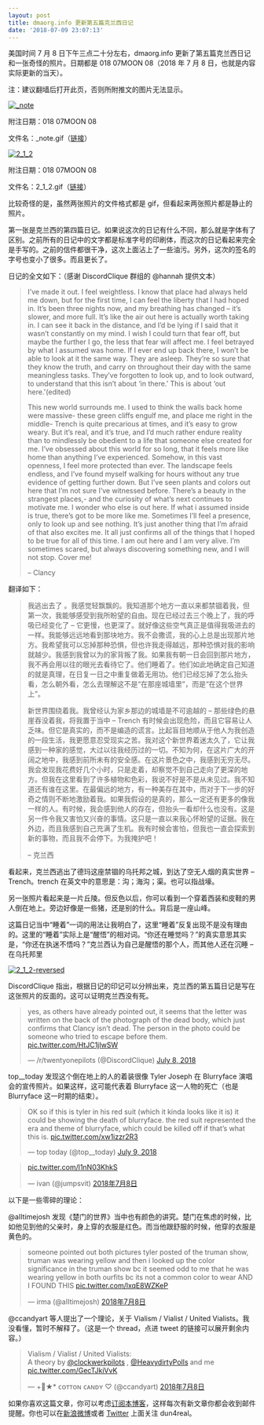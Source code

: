 ```yaml
---
layout: post
title: dmaorg.info 更新第五篇克兰西日记
date: '2018-07-09 23:07:13'
---
```



美国时间 7 月 8 日下午三点二十分左右，dmaorg.info 更新了第五篇克兰西日记和一张奇怪的照片。日期都是 018 07MOON 08（2018 年 7 月 8 日，也就是内容实际更新的当天）。

注：建议翻墙后打开此页，否则所附推文的图片无法显示。

[![_note](https://i0.wp.com/www.dun4real.org/wp-content/uploads/2018/07/note_thumb.gif?resize=567%2C438&ssl=1 "_note")](https://i0.wp.com/www.dun4real.org/wp-content/uploads/2018/07/note.gif?ssl=1)

附注日期：018 07MOON 08

文件名：_note.gif（[链接](http://dmaorg.info/found/15398642_14/img/8eba5cff5d62/_note.gif)）

[![2_1_2](https://i0.wp.com/www.dun4real.org/wp-content/uploads/2018/07/2_1_2_thumb.gif?resize=490%2C637&ssl=1 "2_1_2")](https://i1.wp.com/www.dun4real.org/wp-content/uploads/2018/07/2_1_2.gif?ssl=1)

附注日期：018 07MOON 08

文件名：2_1_2.gif（[链接](http://dmaorg.info/found/15398642_14/img/936735f7f7c0/2_1_2.gif)）

比较奇怪的是，虽然两张照片的文件格式都是 gif，但看起来两张照片都是静止的照片。

第一张是克兰西的第四篇日记。如果说这次的日记有什么不同，那么就是字体有了区别。之前所有的日记中的文字都是标准字号的印刷体，而这次的日记看起来完全是手写的。之前的信件都很干净，这次上面沾上了一些油污。另外，这次的签名的字号也变小了很多。而且更长了。

日记的全文如下：（感谢 DiscordClique 群组的 @hannah 提供文本）

> I’ve made it out. I feel weightless. I know that place had always held me down, but for the first time, I can feel the liberty that I had hoped in. It’s been three nights now, and my breathing has changed – it’s slower, and more full. It’s like the air out here is actually worth taking in. I can see it back in the distance, and I’d be lying if I said that it wasn’t constantly on my mind. I wish I could turn that fear off, but maybe the further I go, the less that fear will affect me. I feel betrayed by what I assumed was home. If I ever end up back there, I won’t be able to look at it the same way. They are asleep. They’re so sure that they know the truth, and carry on throughout their day with the same meaningless tasks. They’ve forgotten to look up, and to look outward, to understand that this isn’t about ‘in there.’ This is about ‘out here.'(edited)
> 
> This new world surrounds me. I used to think the walls back home were massive- these green cliffs engulf me, and place me right in the middle- Trench is quite precarious at times, and it’s easy to grow weary. But it’s real, and it’s true, and I’d much rather endure reality than to mindlessly be obedient to a life that someone else created for me. I’ve obsessed about this world for so long, that it feels more like home than anything I’ve experienced. Somehow, in this vast openness, I feel more protected than ever. The landscape feels endless, and I’ve found myself walking for hours without any true evidence of getting further down. But I’ve seen plants and colors out here that I’m not sure I’ve witnessed before. There’s a beauty in the strangest places,- and the curiosity of what’s next continues to motivate me. I wonder who else is out here. If what i assumed inside is true, there’s got to be more like me. Sometimes I’ll feel a presence, only to look up and see nothing. It’s just another thing that I’m afraid of that also excites me. It all just confirms all of the things that I hoped to be true for all of this time. I am out here and I am very alive. I’m sometimes scared, but always discovering something new, and I will not stop. Cover me!
> 
> – Clancy

翻译如下：

> 我逃出去了 。我感觉轻飘飘的。我知道那个地方一直以来都禁锢着我，但第一次，我能够感受到我所盼望的自由。现在已经过去三个晚上了，我的呼吸已经变化了 – 它更慢，也更深了。就好像这些空气真正是值得我吸进去的一样。我能够远远地看到那块地方。我不会撒谎，我的心上总是出现那片地方。我希望我可以忘掉那种恐惧，但也许我走得越远，那种恐惧对我的影响就越少。我感到我曾以为的家背叛了我。如果我有朝一日会回到那片地方，我不再会用以往的眼光去看待它了。他们睡着了。他们如此地确定自己知道的就是真理，在日复一日之中重复做着无用功。他们已经忘掉了怎么抬头看，怎么朝外看，怎么去理解这不是“在那座城墙里”，而是“在这个世界上”。
> 
> 新世界围绕着我。我曾经认为家乡那边的城墙是不可逾越的 – 那些绿色的悬崖吞没着我，将我置于当中 – Trench 有时候会出现危险，而且它容易让人乏味。但它是真实的，而不是编造的谎言。比起盲目地顺从于他人为我创造的一段生活，我更愿意忍受现实之苦。我对这个新世界着迷太久了，它让我感到一种家的感觉，大过以往我经历过的一切。不知为何，在这片广大的开阔之地中，我感到前所未有的安全感。在这片景色之中，我感到无穷无尽。我会发现我花费好几个小时，只是走着，却察觉不到自己走向了更深的地方。但我在这里看到了许多植物和色彩，我说不好是不是从未见过。我不知道还有谁在这里。在最偏远的地方，有一种美存在其中，而对于下一步的好奇之情则不断地激励着我。如果我假设的是真的，那么一定还有更多的像我一样的人。有时候，我会感到他人的存在，但抬头一看却什么也没有。这是另一件令我又害怕又兴奋的事情。这只是一直以来我心怀盼望的证据。我在外边，而且我感到自己充满了生机。我有时候会害怕，但我也一直会探索到新的事物，而且我不会停下。为我掩护吧！
> 
> – 克兰西

看起来，克兰西逃出了德玛这座禁锢的乌托邦之城，到达了空无人烟的真实世界 – Trench。trench 在英文中的意思是：沟；海沟；渠。也可以指战壕。

另一张照片看起来是一片丘陵。但反色以后，你可以看到一个穿着西装和皮鞋的男人倒在地上。旁边好像是一些猪，还是别的什么。背后是一座山峰。

这篇日记当中“睡着”一词的用法让我明白了，这里“睡着”反复出现不是没有理由的。这里的“睡着”实际上是“醒悟”的相对词。“你还在睡觉吗？”的真实意思其实是，“你还在执迷不悟吗？”克兰西认为自己是醒悟的那个人，而其他人还在沉睡 – 在乌托邦里

[![2_1_2-reversed](https://i2.wp.com/www.dun4real.org/wp-content/uploads/2018/07/2_1_2-reversed_thumb.gif?resize=492%2C641&ssl=1 "2_1_2-reversed")](https://i1.wp.com/www.dun4real.org/wp-content/uploads/2018/07/2_1_2-reversed.gif?ssl=1)

DiscordClique 指出，根据日记的印记可以分辨出来，克兰西的第五篇日记是写在这张照片的反面的。这可以证明克兰西没有死。

> yes, as others have already pointed out, it seems that the letter was written on the back of the photograph of the dead body, which just confirms that Clancy isn’t dead. The person in the photo could be someone who tried to escape before them. [pic.twitter.com/HtJC1jIwSW](https://t.co/HtJC1jIwSW)
> 
> — /r/twentyonepilots (@DiscordClique) [July 8, 2018](https://twitter.com/DiscordClique/status/1016059473998344192?ref_src=twsrc%5Etfw)

<script async="" charset="utf-8" src="https://platform.twitter.com/widgets.js"></script>

<script async="" charset="utf-8" src="https://platform.twitter.com/widgets.js"></script>

top__today 发现这个倒在地上的人的着装很像 Tyler Joseph 在 Blurryface 演唱会的宣传照片。如果这样，这可能代表着 Blurryface 这一人物的死亡（也是 Blurryface 这一时期的结束）。

> OK so if this is tyler in his red suit (which it kinda looks like it is) it could be showing the death of blurryface. the red suit represented the era and theme of blurryface, which could be killed off if that’s what this is. [pic.twitter.com/xw1izzr2R3](https://t.co/xw1izzr2R3)
> 
> — top today (@top__today) [July 9, 2018](https://twitter.com/top__today/status/1016114531838386182?ref_src=twsrc%5Etfw)

<script async="" charset="utf-8" src="https://platform.twitter.com/widgets.js"></script>

> [pic.twitter.com/l1nN03KhkS](https://t.co/l1nN03KhkS)
> 
> — ivan (@jumpsvit) [2018年7月8日](https://twitter.com/jumpsvit/status/1016041918227247104?ref_src=twsrc%5Etfw)

<script async="" charset="utf-8" src="https://platform.twitter.com/widgets.js"></script>

以下是一些零碎的理论：

@aIItimejosh 发现《楚门的世界》当中也有颜色的讲究。楚门在焦虑的时候，比如他见到他的父亲时，身上穿的衣服是红色。而当他跟舒服的时候，他穿的衣服是黄色的。

> someone pointed out both pictures tyler posted of the truman show, truman was wearing yellow and then i looked up the color significance in the truman show bc it seemed odd to me that he was wearing yellow in both ourfits bc its not a common color to wear AND I FOUND THIS [pic.twitter.com/lxqE8WZKeP](https://t.co/lxqE8WZKeP)
> 
> — irma (@aIItimejosh) [2018年7月8日](https://twitter.com/aIItimejosh/status/1016091766137618432?ref_src=twsrc%5Etfw)

<script async="" charset="utf-8" src="https://platform.twitter.com/widgets.js"></script>

@ccandyart 等人提出了一个理论，关于 Vialism / Vialist / United Vialists。我没看懂，暂时不解释了。（这是一个 thread，点进 tweet 的链接可以展开剩余内容。）

> Vialism / Vialist / United Vialists:  
>  A theory by [@clockwerkpilots](https://twitter.com/clockwerkpilots?ref_src=twsrc%5Etfw) , [@HeavydirtyPolls](https://twitter.com/HeavydirtyPolls?ref_src=twsrc%5Etfw) and me [pic.twitter.com/GecTJkiVvK](https://t.co/GecTJkiVvK)
> 
> — +ﾟ★* ᴄᴏᴛᴛᴏɴ ᴄᴀɴᴅʏ ♡ (@ccandyart) [2018年7月8日](https://twitter.com/ccandyart/status/1016082825639014400?ref_src=twsrc%5Etfw)

<script async="" charset="utf-8" src="https://platform.twitter.com/widgets.js"></script>

如果你喜欢这篇文章，你可以考虑[订阅本博客](https://www.dun4real.org/subscribe/)，这样每次有新文章你都会收到邮件提醒。你也可以在[新浪微博](http://weibo.com/dun4real)或者 [Twitter](https://twitter.com/dun4real) 上面关注 dun4real。


